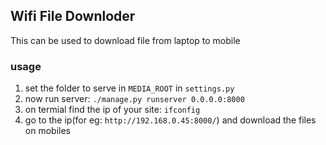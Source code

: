 ## Wifi File Downloder


This can be used to download file from laptop to mobile

### usage

1. set the folder to serve in `MEDIA_ROOT` in `settings.py`
2. now run server: `./manage.py runserver 0.0.0.0:8000`
3. on termial find the ip of your site: `ifconfig`
4. go to the ip(for eg: `http://192.168.0.45:8000/`) and download the files on mobiles